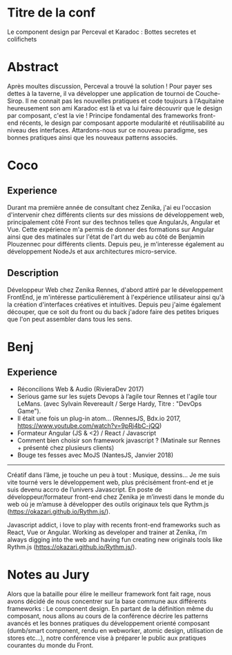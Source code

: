 Titre de la conf
===
Le component design par Perceval et Karadoc : Bottes secretes et colifichets

Abstract
===
Après moultes discussion, Perceval a trouvé la solution ! Pour payer ses dettes à la taverne, il va développer une application de tournoi de Couche-Sirop. Il ne connait pas les nouvelles pratiques et code toujours à l'Aquitaine heureusement son ami Karadoc est là et va lui faire découvrir que le design par composant, c'est la vie ! Principe fondamental des frameworks front-end récents, le design par composant apporte modularité et réutilisabilité au niveau des interfaces. Attardons-nous sur ce nouveau paradigme, ses bonnes pratiques ainsi que les nouveaux patterns associés.


Coco
====

Experience
----------

Durant ma première année de consultant chez Zenika, j'ai eu l'occasion d'intervenir chez différents clients sur des missions de développement web, principalement côté Front sur des technos telles que AngularJs, Angular et Vue. Cette expérience m'a permis de donner des formations sur Angular ainsi que des matinales sur l'état de l'art du web au côté de Benjamin Plouzennec pour différents clients. Depuis peu, je m'interesse également au développement NodeJs et aux architectures micro-service.

Description
-----------

Développeur Web chez Zenika Rennes, d'abord attiré par le développement FrontEnd, je m'intéresse particulièrement à l'expérience utilisateur ainsi qu'à la création d'interfaces créatives et intuitives. Depuis peu j'aime également découper, que ce soit du front ou du back j'adore faire des petites briques que l'on peut assembler dans tous les sens. 

Benj
====

Experience
----------

- Réconcilions Web & Audio (RivieraDev 2017)
- Serious game sur les sujets Devops à l’agile tour Rennes et l'agile tour LeMans. (avec Sylvain Revereault / Serge Hardy, Titre : "DevOps Game"). 
- Il était une fois un plug-in atom... (RennesJS, Bdx.io 2017, https://www.youtube.com/watch?v=9pRj4bC-jQQ)
- Formateur Angular (JS & <2) / React / Javascript 
- Comment bien choisir son framework javascript ? (Matinale sur Rennes + présenté chez plusieurs clients)
- Bouge tes fesses avec MoJS (NantesJS, Janvier 2018)

-----------
Créatif dans l’âme, je touche un peu à tout : Musique, dessins… Je me suis vite tourné vers le développement web, plus précisément front-end et je suis devenu accro de l’univers Javascript. En poste de développeur/formateur front-end chez Zenika je m’investi dans le monde du web où je m’amuse à développer des outils originaux tels que Rythm.js (https://okazari.github.io/Rythm.js/).

Javascript addict, i love to play with recents front-end frameworks such as React, Vue or Angular. Working as developer and trainer at Zenika, i’m always digging into the web and having fun creating new originals tools like Rythm.js (https://okazari.github.io/Rythm.js/).

Notes au Jury
=====
Alors que la bataille pour élire le meilleur framework font fait rage, nous avons décidé de nous concentrer sur la base commune aux différents frameworks : Le component design. En partant de la définition même du composant, nous allons au cours de la conférence décrire les patterns avancés et les bonnes pratiques du développement orienté composant (dumb/smart component, rendu en webworker, atomic design, utilisation de stores etc...), notre conférence vise à préparer le public aux  pratiques courantes du monde du Front.
